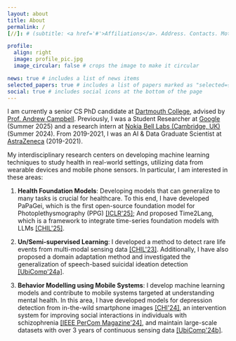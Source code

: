 ```yaml
---
layout: about
title: About
permalink: /
[//]: # (subtitle: <a href='#'>Affiliations</a>. Address. Contacts. Moto. Etc.)

profile:
  align: right
  image: profile_pic.jpg
  image_circular: false # crops the image to make it circular

news: true # includes a list of news items
selected_papers: true # includes a list of papers marked as "selected={true}"
social: true # includes social icons at the bottom of the page
---
```


I am currently a senior CS PhD candidate at [Dartmouth College](https://web.cs.dartmouth.edu), advised by [Prof. Andrew Campbell](https://www.cs.dartmouth.edu/~campbell/). Previously, I was a Student Researcher at [Google](https://blog.google/technology/health/) (Summer 2025) and a research intern at [Nokia Bell Labs (Cambridge, UK)](https://www.bell-labs.com/about/locations/cambridge-uk/#gref) (Summer 2024). From 2019-2021, I was an AI & Data Graduate Scientist at [AstraZeneca](https://www.astrazeneca.com/) (2019-2021).

My interdisciplinary research centers on developing machine learning techniques to study health in real-world settings, utilizing data from wearable devices and mobile phone sensors. In particular, I am interested in these areas:

1. **Health Foundation Models**: Developing models that can generalize to many tasks is crucial for healthcare. To this end, I have developed PaPaGei, which is the first open-source foundation model for Photoplethysmography (PPG) [[ICLR'25]](https://arxiv.org/abs/2410.20542); And proposed Time2Lang, which is a framework to integrate time-series foundation models with LLMs [[CHIL'25]](https://arxiv.org/abs/2502.07608).

2. **Un/Semi-supervised Learning**: I developed a method to detect rare life events from multi-modal sensing data [[CHIL'23]](https://proceedings.mlr.press/v209/pillai23a.html). Additionally, I have also proposed a domain adaptation method and investigated the generalization of speech-based suicidal ideation detection [[UbiComp'24a]](https://dl.acm.org/doi/abs/10.1145/3631452).

3. **Behavior Modelling using Mobile Systems**: I develop machine learning models and contribute to mobile systems targeted at understanding mental health. In this area, I have developed models for depression detection from in-the-wild smartphone images [[CHI'24]](https://dl.acm.org/doi/full/10.1145/3613904.3642680), an intervention system for improving social interactions in individuals with schizophrenia [[IEEE PerCom Magazine'24]](https://ieeexplore.ieee.org/abstract/document/10485570), and maintain large-scale datasets with over 3 years of continuous sensing data [[UbiComp'24b]](https://dl.acm.org/doi/abs/10.1145/3643501).